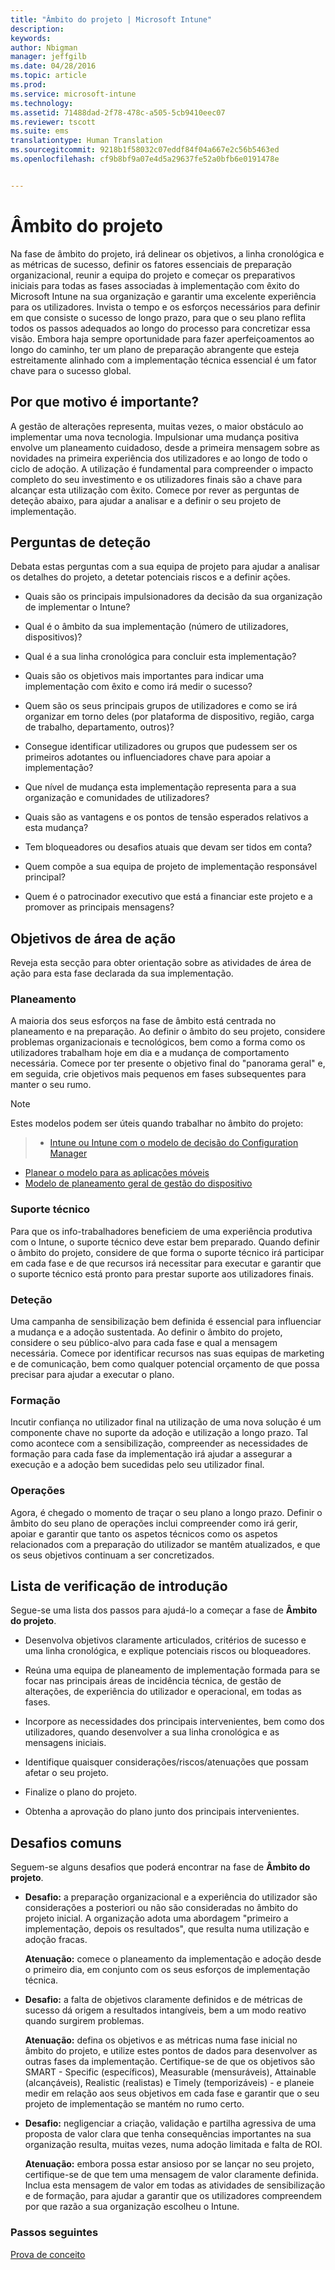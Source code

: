 ```yaml
---
title: "Âmbito do projeto | Microsoft Intune"
description: 
keywords: 
author: Nbigman
manager: jeffgilb
ms.date: 04/28/2016
ms.topic: article
ms.prod: 
ms.service: microsoft-intune
ms.technology: 
ms.assetid: 71488dad-2f78-478c-a505-5cb9410eec07
ms.reviewer: tscott
ms.suite: ems
translationtype: Human Translation
ms.sourcegitcommit: 9218b1f58032c07eddf84f04a667e2c56b5463ed
ms.openlocfilehash: cf9b8bf9a07e4d5a29637fe52a0bfb6e0191478e


---
```


# Âmbito do projeto
Na fase de âmbito do projeto, irá delinear os objetivos, a linha cronológica e as métricas de sucesso, definir os fatores essenciais de preparação organizacional, reunir a equipa do projeto e começar os preparativos iniciais para todas as fases associadas à implementação com êxito do Microsoft Intune na sua organização e garantir uma excelente experiência para os utilizadores.
Invista o tempo e os esforços necessários para definir em que consiste o sucesso de longo prazo, para que o seu plano reflita todos os passos adequados ao longo do processo para concretizar essa visão. Embora haja sempre oportunidade para fazer aperfeiçoamentos ao longo do caminho, ter um plano de preparação abrangente que esteja estreitamente alinhado com a implementação técnica essencial é um fator chave para o sucesso global.

## Por que motivo é importante?
A gestão de alterações representa, muitas vezes, o maior obstáculo ao implementar uma nova tecnologia. Impulsionar uma mudança positiva envolve um planeamento cuidadoso, desde a primeira mensagem sobre as novidades na primeira experiência dos utilizadores e ao longo de todo o ciclo de adoção. A utilização é fundamental para compreender o impacto completo do seu investimento e os utilizadores finais são a chave para alcançar esta utilização com êxito.
Comece por rever as perguntas de deteção abaixo, para ajudar a analisar e a definir o seu projeto de implementação.

## Perguntas de deteção
Debata estas perguntas com a sua equipa de projeto para ajudar a analisar os detalhes do projeto, a detetar potenciais riscos e a definir ações.

-   Quais são os principais impulsionadores da decisão da sua organização de implementar o Intune?

-   Qual é o âmbito da sua implementação (número de utilizadores, dispositivos)?
-   Qual é a sua linha cronológica para concluir esta implementação?

-   Quais são os objetivos mais importantes para indicar uma implementação com êxito e como irá medir o sucesso?

-   Quem são os seus principais grupos de utilizadores e como se irá organizar em torno deles (por plataforma de dispositivo, região, carga de trabalho, departamento, outros)?

-   Consegue identificar utilizadores ou grupos que pudessem ser os primeiros adotantes ou influenciadores chave para apoiar a implementação?

-   Que nível de mudança esta implementação representa para a sua organização e comunidades de utilizadores?

-   Quais são as vantagens e os pontos de tensão esperados relativos a esta mudança?

-   Tem bloqueadores ou desafios atuais que devam ser tidos em conta?

-   Quem compõe a sua equipa de projeto de implementação responsável principal?

-   Quem é o patrocinador executivo que está a financiar este projeto e a promover as principais mensagens?

## Objetivos de área de ação
Reveja esta secção para obter orientação sobre as atividades de área de ação para esta fase declarada da sua implementação.

### Planeamento

A maioria dos seus esforços na fase de âmbito está centrada no planeamento e na preparação. Ao definir o âmbito do seu projeto, considere problemas organizacionais e tecnológicos, bem como a forma como os utilizadores trabalham hoje em dia e a mudança de comportamento necessária. Comece por ter presente o objetivo final do "panorama geral" e, em seguida, crie objetivos mais pequenos em fases subsequentes para manter o seu rumo.


 > [!NOTE]
 > 
 > Estes modelos podem ser úteis quando trabalhar no âmbito do projeto:
 > > - [Intune ou Intune com o modelo de decisão do Configuration Manager](https://gallery.technet.microsoft.com/Intune-or-Intune-with-900e8a78)
 > - [Planear o modelo para as aplicações móveis](https://gallery.technet.microsoft.com/Mobile-app-planning-18689d59)
>- [Modelo de planeamento geral de gestão do dispositivo](https://gallery.technet.microsoft.com/General-device-management-334c3792)

### Suporte técnico
Para que os info-trabalhadores beneficiem de uma experiência produtiva com o Intune, o suporte técnico deve estar bem preparado. Quando definir o âmbito do projeto, considere de que forma o suporte técnico irá participar em cada fase e de que recursos irá necessitar para executar e garantir que o suporte técnico está pronto para prestar suporte aos utilizadores finais.

### Deteção
Uma campanha de sensibilização bem definida é essencial para influenciar a mudança e a adoção sustentada. Ao definir o âmbito do projeto, considere o seu público-alvo para cada fase e qual a mensagem necessária. Comece por identificar recursos nas suas equipas de marketing e de comunicação, bem como qualquer potencial orçamento de que possa precisar para ajudar a executar o plano.

### Formação
Incutir confiança no utilizador final na utilização de uma nova solução é um componente chave no suporte da adoção e utilização a longo prazo. Tal como acontece com a sensibilização, compreender as necessidades de formação para cada fase da implementação irá ajudar a assegurar a execução e a adoção bem sucedidas pelo seu utilizador final.

### Operações
Agora, é chegado o momento de traçar o seu plano a longo prazo. Definir o âmbito do seu plano de operações inclui compreender como irá gerir, apoiar e garantir que tanto os aspetos técnicos como os aspetos relacionados com a preparação do utilizador se mantêm atualizados, e que os seus objetivos continuam a ser concretizados.

## Lista de verificação de introdução
Segue-se uma lista dos passos para ajudá-lo a começar a fase de **Âmbito do projeto**.

-   Desenvolva objetivos claramente articulados, critérios de sucesso e uma linha cronológica, e explique potenciais riscos ou bloqueadores.

-   Reúna uma equipa de planeamento de implementação formada para se focar nas principais áreas de incidência técnica, de gestão de alterações, de experiência do utilizador e operacional, em todas as fases.

-   Incorpore as necessidades dos principais intervenientes, bem como dos utilizadores, quando desenvolver a sua linha cronológica e as mensagens iniciais.

-   Identifique quaisquer considerações/riscos/atenuações que possam afetar o seu projeto.

-   Finalize o plano do projeto.

-   Obtenha a aprovação do plano junto dos principais intervenientes.

## Desafios comuns
Seguem-se alguns desafios que poderá encontrar na fase de **Âmbito do projeto**.

-   **Desafio:** a preparação organizacional e a experiência do utilizador são considerações a posteriori ou não são consideradas no âmbito do projeto inicial. A organização adota uma abordagem "primeiro a implementação, depois os resultados", que resulta numa utilização e adoção fracas.

    **Atenuação:** comece o planeamento da implementação e adoção desde o primeiro dia, em conjunto com os seus esforços de implementação técnica.

-   **Desafio:** a falta de objetivos claramente definidos e de métricas de sucesso dá origem a resultados intangíveis, bem a um modo reativo quando surgirem problemas.

    **Atenuação:** defina os objetivos e as métricas numa fase inicial no âmbito do projeto, e utilize estes pontos de dados para desenvolver as outras fases da implementação. Certifique-se de que os objetivos são SMART - Specific (específicos), Measurable (mensuráveis), Attainable (alcançáveis), Realistic (realistas) e Timely (temporizáveis) - e planeie medir em relação aos seus objetivos em cada fase e garantir que o seu projeto de implementação se mantém no rumo certo.

-   **Desafio:** negligenciar a criação, validação e partilha agressiva de uma proposta de valor clara que tenha consequências importantes na sua organização resulta, muitas vezes, numa adoção limitada e falta de ROI.

    **Atenuação:** embora possa estar ansioso por se lançar no seu projeto, certifique-se de que tem uma mensagem de valor claramente definida. Inclua esta mensagem de valor em todas as atividades de sensibilização e de formação, para ajudar a garantir que os utilizadores compreendem por que razão a sua organização escolheu o Intune.

### Passos seguintes
[Prova de conceito](proof-of-concept.md)



<!--HONumber=Jun16_HO4-->


